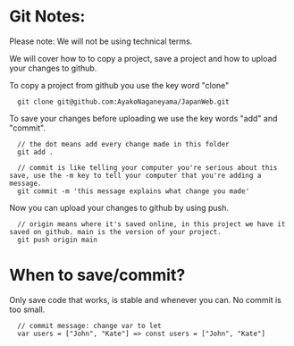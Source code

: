 # Git Notes:

Please note: We will not be using technical terms.

We will cover how to to copy a project, save a project and how to upload your changes to github.

To copy a project from github you use the key word "clone"

```
  git clone git@github.com:AyakoNaganeyama/JapanWeb.git
```

To save your changes before uploading we use the key words "add" and "commit".

```
  // the dot means add every change made in this folder
  git add .

  // commit is like telling your computer you're serious about this save, use the -m key to tell your computer that you're adding a message.
  git commit -m 'this message explains what change you made'
```

Now you can upload your changes to github by using push.

```
  // origin means where it's saved online, in this project we have it saved on github. main is the version of your project.
  git push origin main
```

# When to save/commit?

Only save code that works, is stable and whenever you can.
No commit is too small.

```
  // commit message: change var to let
  var users = ["John", "Kate"] => const users = ["John", "Kate"]
```
